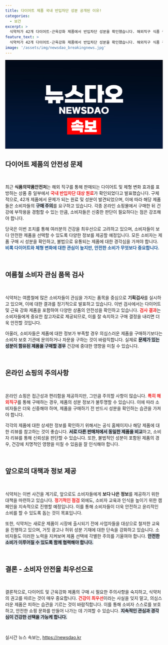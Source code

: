 ```yaml
---
title: 다이어트 제품 국내 반입차단 성분 공개된 이유!
categories:
  - 보건
excerpt: >
  식약처가 42개 다이어트·근육강화 제품에서 반입차단 성분을 확인했습니다. 해외직구 식품 구매 주의! 안전한 여름을 지키기 위한 이 조치의 자세한 내용은 클릭해보세요!
feature_text: >
  식약처가 42개 다이어트·근육강화 제품에서 반입차단 성분을 확인했습니다. 해외직구 식품 구매 주의! 안전한 여름을 지키기 위한 이 조치의 자세한 내용은 클릭해보세요!
image: '/assets/img/newsdao_breakingnews.jpg'
---
```


<p><img src="/assets/img/newsdao_breakingnews.jpg" alt="cryptoinkorea 속보" /></p>

<h2 data-ke-size="size26">다이어트 제품의 안전성 문제</h2>

<p data-ke-size="size16">&nbsp;</p>

<p>최근 <strong>식품의약품안전처</strong>는 해외 직구를 통해 판매되는 다이어트 및 체형 변화 효과를 표방하는 상품 중 일부에서 <b><span style="color: #ee2323;">국내 반입차단 대상 원료</span></b>가 확인되었다고 발표했습니다. 구체적으로, 42개 제품에서 문제가 되는 원료 및 성분이 발견되었으며, 이에 따라 해당 제품들은 소비자들의 <b><span style="background-color: #21538527;">구매 주의</span></b>를 요구하고 있습니다. 각종 온라인 쇼핑몰에서 구매한 뒤 건강에 부작용을 경험할 수 있는 만큼, 소비자들은 신중한 판단이 필요하다는 점은 강조해야 합니다. </p>

<p>당국은 이번 조치를 통해 여러분의 건강을 최우선으로 고려하고 있으며, 소비자들이 보다 안전한 제품을 선택할 수 있도록 다양한 정보를 제공할 예정입니다. 모든 소비자는 제품 구매 시 성분을 확인하고, 불법으로 유통되는 제품에 대한 경각심을 가져야 합니다. <b><span style="color: #1a5490;">비록 다이어트와 체형 변화에 대한 관심이 높지만, 안전한 소비가 무엇보다 중요합니다.</span></b></p>

<p data-ke-size="size16">&nbsp;</p>

<h2 data-ke-size="size26">여름철 소비자 관심 품목 검사</h2>

<p data-ke-size="size16">&nbsp;</p>

<p>식약처는 여름철에 많은 소비자들이 관심을 가지는 품목을 중심으로 <strong>기획검사</strong>를 실시하고 있으며, 이에 대한 결과를 정기적으로 발표하고 있습니다. 이번 검사에서는 다이어트 및 근육 강화 제품을 포함하여 다양한 상품의 안전성을 확인하고 있습니다. <b><span style="color: #ee2323;">검사 결과</span></b>는 소비자들에게 중요한 참고자료로 제공되므로, 이를 잘 숙지하고 구매 결정을 내리면 더욱 안전할 것입니다.</p>

<p>아울러, 소비자들은 제품에 대한 정보가 부족할 경우 의심스러운 제품을 구매하기보다는 소비자 보호 기관에 문의하거나 자문을 구하는 것이 바람직합니다. 실제로 <b><span style="background-color: #21538527;">문제가 있는 성분이 함유된 제품을 구매할 경우</span></b> 건강에 중대한 영향을 미칠 수 있습니다.</p>

<p data-ke-size="size16">&nbsp;</p>

<h2 data-ke-size="size26">온라인 쇼핑의 주의사항</h2>

<p data-ke-size="size16">&nbsp;</p>

<p>온라인 쇼핑은 접근성과 편리함을 제공하지만, 그만큼 주의할 사항이 많습니다. <b><span style="color: #ee2323;">특히 해외직구</span></b>를 통해 구매하는 경우, 제품의 성분 정보가 불투명할 수 있습니다. 이에 따라 소비자들은 더욱 신중해야 하며, 제품을 구매하기 전 반드시 성분을 확인하는 습관을 가져야 합니다.</p>

<p>각각의 제품에 대한 상세한 정보를 확인하기 위해서는 공식 홈페이지나 해당 제품에 대한 리뷰를 참고하는 것이 좋습니다. <b><span style="background-color: #21538527;">서로 다른 판매처에서 동일한 제품을 비교</span></b>하고, 소비자 리뷰를 통해 신뢰성을 판단할 수 있습니다. 또한, 불법적인 성분이 포함된 제품의 경우, 건강에 치명적인 영향을 미칠 수 있음을 잘 인식해야 합니다.</p>

<p data-ke-size="size16">&nbsp;</p>

<h2 data-ke-size="size26">앞으로의 대책과 정보 제공</h2>

<p data-ke-size="size16">&nbsp;</p>

<p>식약처는 이번 사건을 계기로, 앞으로도 소비자들에게 <strong>보다 나은 정보</strong>를 제공하기 위한 대책을 마련하고 있습니다. <b><span style="color: #ee2323;">정기적인 점검</span></b> 외에도, 소비자 교육과 인식을 높이기 위한 캠페인을 지속적으로 진행할 예정입니다. 이를 통해 소비자들이 더욱 안전하고 윤리적인 소비를 할 수 있도록 돕는 것이 목표입니다.</p>

<p>또한, 식약처는 새로운 제품이 시장에 출시되기 전에 사업자들을 대상으로 철저한 교육을 진행하고 있으며, 거짓 광고나 허위 성분 기재에 대한 단속을 강화하고 있습니다. 소비자들도 이러한 노력을 지켜보며 제품 선택에 각별한 주의를 기울여야 합니다. <b><span style="background-color: #21538527;">안전한 소비가 이루어질 수 있도록 함께 협력해야 합니다.</span></b></p>

<p data-ke-size="size16">&nbsp;</p>

<h2 data-ke-size="size26">결론 - 소비자 안전을 최우선으로</h2>

<p data-ke-size="size16">&nbsp;</p>

<p>결론적으로, 다이어트 및 근육강화 제품의 구매 시 필요한 주의사항을 숙지하고, 식약처의 권고를 따르는 것이 매우 중요합니다. <b><span style="color: #ee2323;">건강이 최우선</span></b>이라는 사실을 잊지 말고, 의심스러운 제품은 피하는 습관을 기르는 것이 바람직합니다. 이를 통해 소비자 스스로를 보호하고, 안전한 쇼핑 문화를 만들어 나가는 데 기여할 수 있습니다. <b><span style="background-color: #21538527;">지속적인 관심과 경각심이 건강한 선택을 가능케 합니다.</span></b></p>

<p data-ke-size="size16">&nbsp;</p>
실시간 뉴스 속보는, <a href="https://newsdao.kr" rel="dofollow">https://newsdao.kr</a>


